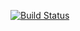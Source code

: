 [![Build Status](https://travis-ci.org/datacite/toccatore.svg?branch=master)](https://travis-ci.org/datacite/toccatore)
